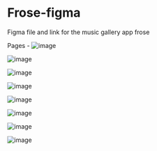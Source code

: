 # Frose-figma
Figma file and link for the music gallery app frose

Pages - 
![image](https://user-images.githubusercontent.com/71507041/182044281-20fa17e0-2bcf-4c01-87c4-154b9361a5fe.png)

![image](https://user-images.githubusercontent.com/71507041/182044302-4c482cf9-3e76-4866-ac83-c0325289dd11.png)

![image](https://user-images.githubusercontent.com/71507041/182044325-8d9823ba-bdd4-46c3-aa20-ece28cfaf0ef.png)

![image](https://user-images.githubusercontent.com/71507041/182044337-4a83e02c-50e0-4dcf-8f84-47d79506f0c7.png)

![image](https://user-images.githubusercontent.com/71507041/182044347-57b8eb28-b94d-4f4c-b360-dc157756ed13.png)

![image](https://user-images.githubusercontent.com/71507041/182044365-6b8b7559-832b-4beb-8cc5-da89ae314b23.png)

![image](https://user-images.githubusercontent.com/71507041/182044375-358161ca-a9bc-4668-b00e-594f72cb2b7f.png)

![image](https://user-images.githubusercontent.com/71507041/182044398-920e73de-4d61-4ca8-8905-6234db24a9c6.png)

